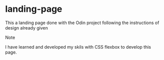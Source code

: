 # landing-page
This a landing page done with the Odin project following the instructions of design already given
> [!NOTE]
> I have learned and developed my skils with CSS flexbox to develop this page.
